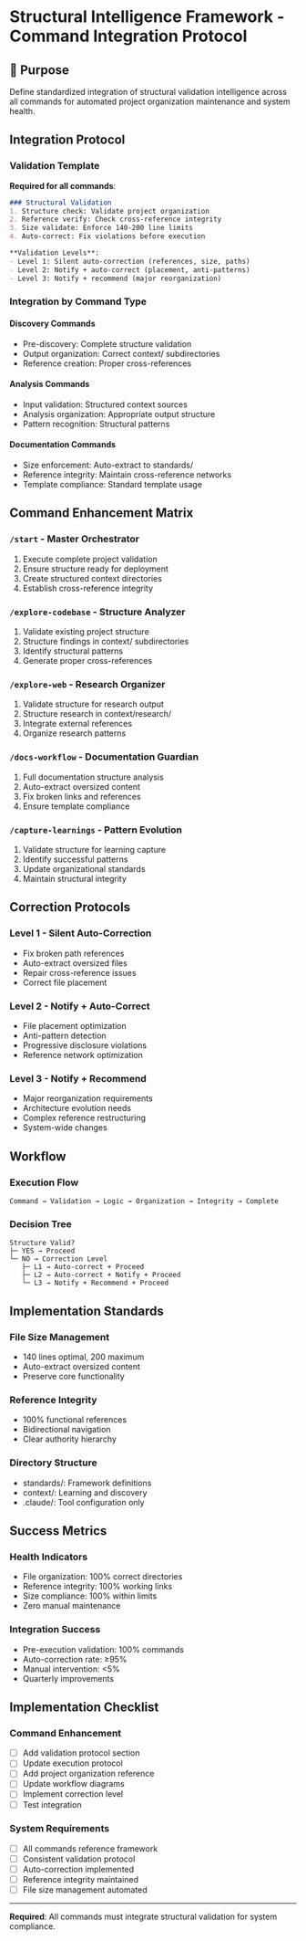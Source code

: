 # Structural Intelligence Framework - Command Integration Protocol

## 🎯 Purpose
Define standardized integration of structural validation intelligence across all commands for automated project organization maintenance and system health.

## Integration Protocol

### Validation Template
**Required for all commands**:
```markdown
### Structural Validation
1. Structure check: Validate project organization
2. Reference verify: Check cross-reference integrity  
3. Size validate: Enforce 140-200 line limits
4. Auto-correct: Fix violations before execution

**Validation Levels**:
- Level 1: Silent auto-correction (references, size, paths)
- Level 2: Notify + auto-correct (placement, anti-patterns)
- Level 3: Notify + recommend (major reorganization)
```

### Integration by Command Type

#### Discovery Commands
- Pre-discovery: Complete structure validation
- Output organization: Correct context/ subdirectories
- Reference creation: Proper cross-references

#### Analysis Commands
- Input validation: Structured context sources
- Analysis organization: Appropriate output structure
- Pattern recognition: Structural patterns

#### Documentation Commands
- Size enforcement: Auto-extract to standards/
- Reference integrity: Maintain cross-reference networks
- Template compliance: Standard template usage

## Command Enhancement Matrix

### `/start` - Master Orchestrator
1. Execute complete project validation
2. Ensure structure ready for deployment
3. Create structured context directories
4. Establish cross-reference integrity

### `/explore-codebase` - Structure Analyzer
1. Validate existing project structure
2. Structure findings in context/ subdirectories
3. Identify structural patterns
4. Generate proper cross-references

### `/explore-web` - Research Organizer
1. Validate structure for research output
2. Structure research in context/research/
3. Integrate external references
4. Organize research patterns

### `/docs-workflow` - Documentation Guardian
1. Full documentation structure analysis
2. Auto-extract oversized content
3. Fix broken links and references
4. Ensure template compliance

### `/capture-learnings` - Pattern Evolution
1. Validate structure for learning capture
2. Identify successful patterns
3. Update organizational standards
4. Maintain structural integrity

## Correction Protocols

### Level 1 - Silent Auto-Correction
- Fix broken path references
- Auto-extract oversized files
- Repair cross-reference issues
- Correct file placement

### Level 2 - Notify + Auto-Correct
- File placement optimization
- Anti-pattern detection
- Progressive disclosure violations
- Reference network optimization

### Level 3 - Notify + Recommend
- Major reorganization requirements
- Architecture evolution needs
- Complex reference restructuring
- System-wide changes

## Workflow

### Execution Flow
```
Command → Validation → Logic → Organization → Integrity → Complete
```

### Decision Tree
```
Structure Valid?
├─ YES → Proceed
└─ NO → Correction Level
   ├─ L1 → Auto-correct + Proceed
   ├─ L2 → Auto-correct + Notify + Proceed
   └─ L3 → Notify + Recommend + Proceed
```

## Implementation Standards

### File Size Management
- 140 lines optimal, 200 maximum
- Auto-extract oversized content
- Preserve core functionality

### Reference Integrity
- 100% functional references
- Bidirectional navigation
- Clear authority hierarchy

### Directory Structure
- standards/: Framework definitions
- context/: Learning and discovery
- .claude/: Tool configuration only

## Success Metrics

### Health Indicators
- File organization: 100% correct directories
- Reference integrity: 100% working links
- Size compliance: 100% within limits
- Zero manual maintenance

### Integration Success
- Pre-execution validation: 100% commands
- Auto-correction rate: ≥95%
- Manual intervention: <5%
- Quarterly improvements

## Implementation Checklist

### Command Enhancement
- [ ] Add validation protocol section
- [ ] Update execution protocol
- [ ] Add project organization reference
- [ ] Update workflow diagrams
- [ ] Implement correction level
- [ ] Test integration

### System Requirements
- [ ] All commands reference framework
- [ ] Consistent validation protocol
- [ ] Auto-correction implemented
- [ ] Reference integrity maintained
- [ ] File size management automated

---

**Required**: All commands must integrate structural validation for system compliance.